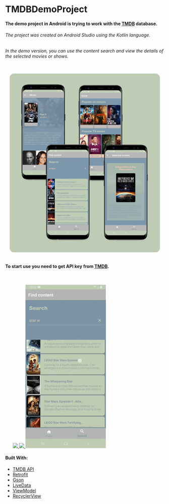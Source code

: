 # TMDBDemoProject
#### The demo project in Android is trying to work with the [TMDB](https://www.themoviedb.org/) database.
###### The project was created on Android Studio using the Kotlin language.
###### In the demo version, you can use the content search and view the details of the selected movies or shows.

![](https://github.com/JaXYaXJJ/TMDBDemoProject/blob/master/project_backdrop.png)

#### To start use you need to get API key from [TMDB](https://www.themoviedb.org/).

<br>

&nbsp;&nbsp;&nbsp;&nbsp;&nbsp;
<a href="url">
  <img src="https://github.com/JaXYaXJJ/TMDBDemoProject/blob/master/home2.gif" height="auto" width="255">
 </a>
 <a href="url">
  <img src="https://github.com/JaXYaXJJ/TMDBDemoProject/blob/master/search2.gif" height="auto" width="255">
 </a>
 <a href="url">
  <img src="https://github.com/JaXYaXJJ/TMDBDemoProject/blob/master/selected2.gif" height="auto" width="255">
 </a>
 
#### Built With:

- [TMDB API](https://developer.themoviedb.org/reference/intro/getting-started)
- [Retrofit](https://square.github.io/retrofit/)
- [Gson](https://github.com/google/gson)
- [LiveData](https://developer.android.com/topic/libraries/architecture/livedata)
- [ViewModel](https://developer.android.com/topic/libraries/architecture/viewmodel?gclsrc=ds&gclsrc=ds&gclid=COSn4ZOYx_ICFRYUjgodNmoF8w)
- [RecyclerView](https://developer.android.com/develop/ui/views/layout/recyclerview)
 

